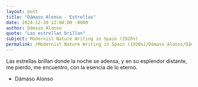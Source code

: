```yaml
---
layout: post
title: "Dámaso Alonso - Estrellas"
date: 2024-12-30 12:00:00 -0000
author: Dámaso Alonso
quote: "Las estrellas brillan"
subject: Modernist Nature Writing in Spain (1920s)
permalink: /Modernist Nature Writing in Spain (1920s)/Dámaso Alonso/Dámaso Alonso - Estrellas
---
```


Las estrellas brillan
donde la noche se adensa,
y en su esplendor distante,
me pierdo, me encuentro,
con la esencia de lo eterno.

- Dámaso Alonso
